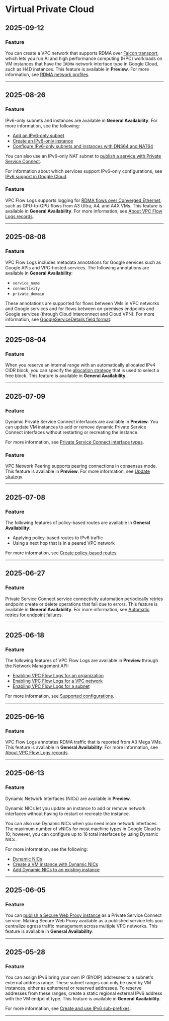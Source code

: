 # Virtual Private Cloud

## 2025-09-12

### Feature

You can create a VPC network that supports RDMA over [Falcon transport](https://cloud.google.com/blog/topics/systems/introducing-falcon-a-reliable-low-latency-hardware-transport), which lets you run AI and high performance computing (HPC) workloads on VM instances that have the `IRDMA` network interface type in Google Cloud, such as H4D instances. This feature is available in **Preview**. For more information, see [RDMA network profiles](https://cloud.google.com/vpc/docs/rdma-network-profiles).

---
## 2025-08-26

### Feature

IPv6-only subnets and instances are available in **General Availability**. For more information, see the following:

* [Add an IPv6-only subnet](https://cloud.google.com/vpc/docs/create-modify-vpc-networks#add-subnet-ipv6-only)
* [Create an IPv6-only instance](https://cloud.google.com/compute/docs/instances/create-ipv6-instance#create-vm-ipv6-only)
* [Configure IPv6-only subnets and instances with DNS64 and NAT64](https://cloud.google.com/vpc/docs/connect-ipv6-to-ipv4)

You can also use an IPv6-only NAT subnet to [publish a service with Private Service Connect](https://cloud.google.com/vpc/docs/configure-private-service-connect-producer#publish-service).

For information about which services support IPv6-only configurations, see [IPv6 support in Google Cloud](https://cloud.google.com/vpc/docs/ipv6-support).

### Feature

VPC Flow Logs supports logging for [RDMA flows over Converged Ethernet](https://cloud.google.com/vpc/docs/rdma-network-profiles#overview), such as GPU-to-GPU flows from A3 Ultra, A4, and A4X VMs. This feature is available in **General Availability**. For more information, see [About VPC Flow Logs records](https://cloud.google.com/vpc/docs/about-flow-logs-records).

---
## 2025-08-08

### Feature

VPC Flow Logs includes metadata annotations for Google services such as Google APIs and VPC-hosted services. The following annotations are available in **General Availability**:

* `service_name`
* `connectivity`
* `private_domain`

These annotations are supported for flows between VMs in VPC networks and Google services and for flows between on-premises endpoints and Google services (through Cloud Interconnect and Cloud VPN). For more information, see [GoogleServiceDetails field format](https://cloud.google.com/vpc/docs/about-flow-logs-records#google-service-details).

---
## 2025-08-04

### Feature

When you reserve an internal range with an automatically allocated IPv4 CIDR block, you can specify the [allocation strategy](https://cloud.google.com/vpc/docs/internal-ranges#allocation-strategies) that is used to select a free block. This feature is available in **General Availability**.

---
## 2025-07-09

### Feature

Dynamic Private Service Connect interfaces are available in **Preview**. You can update VM instances to add or remove dynamic Private Service Connect interfaces without restarting or recreating the instance.

For more information, see [Private Service Connect interface types](https://cloud.google.com/vpc/docs/about-private-service-connect-interfaces#types).

### Feature

VPC Network Peering supports peering connections in consensus mode. This feature is available in **Preview**. For more information, see [Update strategy](https://cloud.google.com/vpc/docs/using-vpc-peering#update-strategy).

---
## 2025-07-08

### Feature

The following features of policy-based routes are available in **General Availability**:

* Applying policy-based routes to IPv6 traffic
* Using a next hop that is in a peered VPC network

For more information, see [Create policy-based routes](https://cloud.google.com/vpc/docs/use-policy-based-routes#create).

---
## 2025-06-27

### Feature

Private Service Connect service connectivity automation periodically retries endpoint create or delete operations that fail due to errors. This feature is available in **General Availability**. For more information, see [Automatic retries for endpoint failures](https://cloud.google.com/vpc/docs/about-service-connectivity-automation#endpoint-automation).

---
## 2025-06-18

### Feature

The following features of VPC Flow Logs are available in **Preview** through the Network Management API:

* [Enabling VPC Flow Logs for an organization](https://cloud.google.com/vpc/docs/using-flow-logs#enable-organization)
* [Enabling VPC Flow Logs for a VPC network](https://cloud.google.com/vpc/docs/using-flow-logs#enable-network)
* [Enabling VPC Flow Logs for a subnet](https://cloud.google.com/vpc/docs/using-flow-logs#network-management)

For more information, see [Supported configurations](https://cloud.google.com/vpc/docs/flow-logs#configurations).

---
## 2025-06-16

### Feature

VPC Flow Logs annotates RDMA traffic that is reported from A3 Mega VMs. This feature is available in **General Availability**. For more information, see [About VPC Flow Logs records](https://cloud.google.com/vpc/docs/about-flow-logs-records).

---
## 2025-06-13

### Feature

Dynamic Network Interfaces (NICs) are available in **Preview**.

Dynamic NICs let you update an instance to add or remove network interfaces without having to restart or recreate the instance.

You can also use Dynamic NICs when you need more network interfaces. The maximum number of vNICs for most machine types in Google Cloud is 10; however, you can configure up to 16 total interfaces by using Dynamic NICs.

For more information, see the following:

* [Dynamic NICs](https://cloud.google.com/vpc/docs/multiple-interfaces-concepts#dynamic-nics)
* [Create a VM instance with Dynamic NICs](https://cloud.google.com/vpc/docs/create-use-multiple-interfaces)
* [Add Dynamic NICs to an existing instance](https://cloud.google.com/vpc/docs/add-dynamic-nics)

---
## 2025-06-05

### Feature

You can [publish a Secure Web Proxy instance](https://cloud.google.com/secure-web-proxy/docs/deploy-service-attachment) as a Private Service Connect service. Making Secure Web Proxy available as a published service lets you centralize egress traffic management across multiple VPC networks. This feature is available in **General Availability**.

---
## 2025-05-28

### Feature

You can assign IPv6 bring your own IP (BYOIP) addresses to a subnet's external address range. These subnet ranges can only be used by VM instances, either as ephemeral or reserved addresses. To reserve addresses from these ranges, create a static regional external IPv6 address with the VM endpoint type. This feature is available in **General Availability**.

For more information, see [Create and use IPv6 sub-prefixes](https://cloud.google.com/vpc/docs/create-ipv6-sub-prefixes).

---
